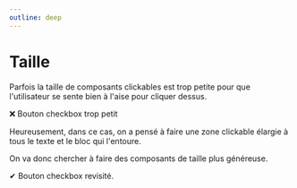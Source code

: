 ```yaml
---
outline: deep
---
```


<script setup lang="ts">
import BadCHeckBox from "./components/BadCHeckBox.vue";
import GoodCHeckBox from "./components/GoodCHeckBox.vue";

</script>

# Taille

Parfois la taille de composants clickables est trop petite pour que
l'utilisateur se sente bien à l'aise pour cliquer dessus.

❌ Bouton checkbox trop petit <BadCHeckBox />

Heureusement, dans ce cas, on a pensé à faire une zone clickable élargie à tous
le texte et le bloc qui l'entoure.

On va donc chercher à faire des composants de taille plus généreuse.

✔ Bouton checkbox revisité. <GoodCHeckBox />
